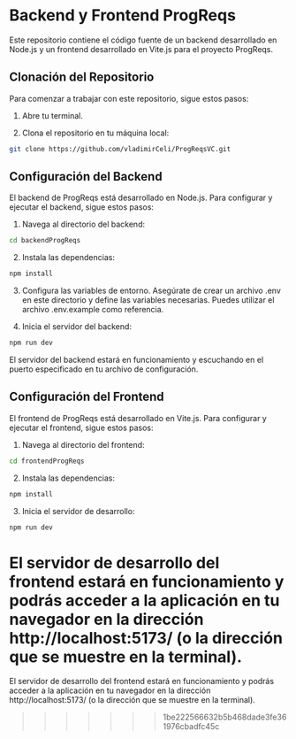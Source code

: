 # Backend y Frontend ProgReqs
Este repositorio contiene el código fuente de un backend desarrollado en Node.js y un frontend desarrollado en Vite.js para el proyecto ProgReqs.
## Clonación del Repositorio

Para comenzar a trabajar con este repositorio, sigue estos pasos:

1. Abre tu terminal.

2. Clona el repositorio en tu máquina local:

```bash
git clone https://github.com/vladimirCeli/ProgReqsVC.git
```

## Configuración del Backend
El backend de ProgReqs está desarrollado en Node.js. Para configurar y ejecutar el backend, sigue estos pasos:

1. Navega al directorio del backend:
```bash
cd backendProgReqs
```
2. Instala las dependencias:
```bash
npm install
```
3. Configura las variables de entorno. Asegúrate de crear un archivo .env en este directorio y define las variables necesarias. Puedes utilizar el archivo .env.example como referencia.

4. Inicia el servidor del backend:
```bash
npm run dev
```
El servidor del backend estará en funcionamiento y escuchando en el puerto especificado en tu archivo de configuración.

## Configuración del Frontend

El frontend de ProgReqs está desarrollado en Vite.js. Para configurar y ejecutar el frontend, sigue estos pasos:

1. Navega al directorio del frontend:
```bash
cd frontendProgReqs
```
2. Instala las dependencias:
```bash
npm install
```
3. Inicia el servidor de desarrollo:
```bash
npm run dev
```
El servidor de desarrollo del frontend estará en funcionamiento y podrás acceder a la aplicación en tu navegador en la dirección http://localhost:5173/ (o la dirección que se muestre en la terminal).
=======
El servidor de desarrollo del frontend estará en funcionamiento y podrás acceder a la aplicación en tu navegador en la dirección http://localhost:5173/ (o la dirección que se muestre en la terminal).
>>>>>>> 1be222566632b5b468dade3fe361976cbadfc45c
